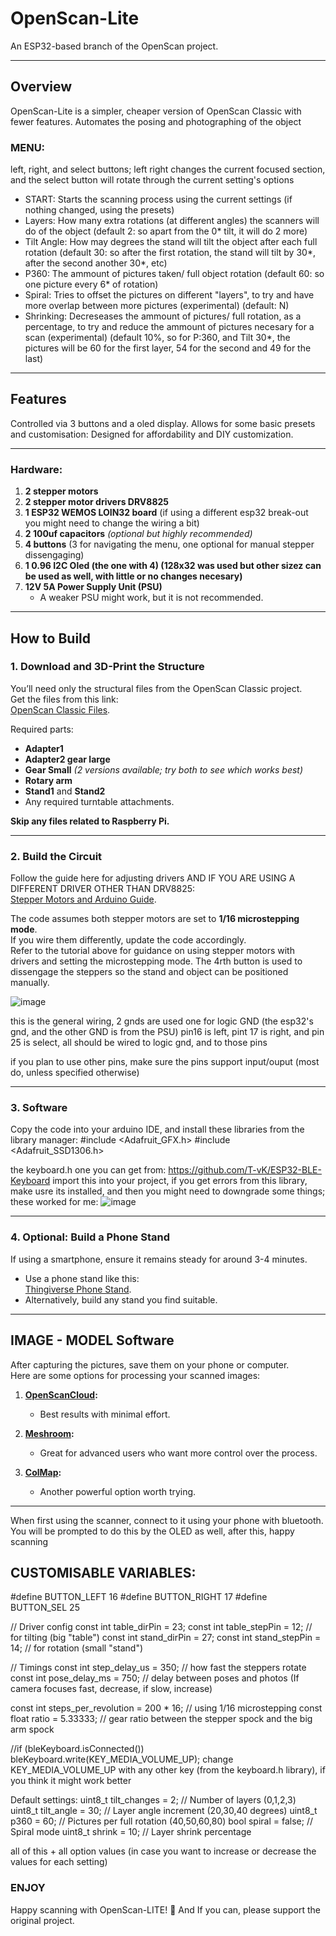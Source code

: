 # OpenScan-Lite
An ESP32-based branch of the OpenScan project.  

---

## Overview  
OpenScan-Lite is a simpler, cheaper version of OpenScan Classic with fewer features. Automates the posing and photographing of the object

### MENU:
left, right, and select buttons; left right changes the current focused section, and the select button will rotate through the current setting's options
  - START: Starts the scanning process using the current settings (if nothing changed, using the presets)
  - Layers: How many extra rotations (at different angles) the scanners will do of the object (default 2: so apart from the 0* tilt, it will do 2 more)
  - Tilt Angle: How may degrees the stand will tilt the object after each full rotation (default 30: so after the first rotation, the stand will tilt by 30*, after the second another 30*, etc)
  - P360: The ammount of pictures taken/ full object rotation (default 60: so one picture every 6* of rotation)
  - Spiral: Tries to offset the pictures on different "layers", to try and have more overlap between more pictures (experimental) (default: N)
  - Shrinking: Decreseases the ammount of pictures/ full rotation, as a percentage, to try and reduce the ammount of pictures necesary for a scan (experimental) (default 10%, so for P:360, and Tilt 30*, the pictures will be 60 for the first layer, 54 for the second and 49 for the last) 

---

## Features 
Controlled via 3 buttons and a oled display. Allows for some basic presets and customisation:
Designed for affordability and DIY customization.

---

### Hardware:  
1. **2 stepper motors**  
2. **2 stepper motor drivers DRV8825**  
3. **1 ESP32 WEMOS LOIN32 board** (if using a different esp32 break-out you might need to change the wiring a bit)  
4. **2 100uf capacitors** *(optional but highly recommended)*
5. **4 buttons** (3 for navigating the menu, one optional for manual stepper dissengaging)
6. **1 0.96 I2C Oled (the one with 4) (128x32 was used but other sizez can be used as well, with little or no changes necesary)**  
7. **12V 5A Power Supply Unit (PSU)**  
   - A weaker PSU might work, but it is not recommended.

---

## How to Build 

### 1. **Download and 3D-Print the Structure**  
You’ll need only the structural files from the OpenScan Classic project.  
Get the files from this link:  
[OpenScan Classic Files](https://github.com/OpenScan-org/OpenScan-Design/tree/main/files/Classic/V1).  

Required parts:  
- **Adapter1**  
- **Adapter2 gear large**  
- **Gear Small** *(2 versions available; try both to see which works best)*  
- **Rotary arm**  
- **Stand1** and **Stand2**  
- Any required turntable attachments.  

**Skip any files related to Raspberry Pi.**

---

### 2. **Build the Circuit**  
Follow the guide here for adjusting drivers AND IF YOU ARE USING A DIFFERENT DRIVER OTHER THAN DRV8825:  
[Stepper Motors and Arduino Guide](https://howtomechatronics.com/tutorials/arduino/stepper-motors-and-arduino-the-ultimate-guide/).  


The code assumes both stepper motors are set to **1/16 microstepping mode**.  
If you wire them differently, update the code accordingly.  
Refer to the tutorial above for guidance on using stepper motors with drivers and setting the microstepping mode.
The 4rth button is used to dissengage the steppers so the stand and object can be positioned manually.

![image](https://github.com/user-attachments/assets/c86b2f25-340e-4a2b-93e3-5f4c3b4e1717)

this is the general wiring, 2 gnds are used one for logic GND (the esp32's gnd, and the other GND is from the PSU)
pin16 is left, pint 17 is right, and pin 25 is select, all should be wired to logic gnd, and to those pins 

if you plan to use other pins, make sure the pins support input/ouput (most do, unless specified otherwise)


---

### 3. **Software**

Copy the code into your arduino IDE, and install these libraries from the library manager: 
#include <Adafruit_GFX.h>
#include <Adafruit_SSD1306.h>

the keyboard.h one you can get from: https://github.com/T-vK/ESP32-BLE-Keyboard
import this into your project, if you get errors from this library, make usre its installed, and then you might need to downgrade some things; these worked for me: 
![image](https://github.com/user-attachments/assets/b7554db4-3ac2-4f6f-9f7d-75cd9dc39868)

---

### 4. **Optional: Build a Phone Stand**  
If using a smartphone, ensure it remains steady for around 3-4 minutes.  
- Use a phone stand like this:  
  [Thingiverse Phone Stand](https://www.thingiverse.com/thing:3363730).  
- Alternatively, build any stand you find suitable.  

---

## IMAGE - MODEL Software

After capturing the pictures, save them on your phone or computer.  
Here are some options for processing your scanned images:  

1. **[OpenScanCloud](https://www.openscancloud.com/):**  
   - Best results with minimal effort.  

2. **[Meshroom](https://alicevision.org/#meshroom):**  
   - Great for advanced users who want more control over the process.  

3. **[ColMap](https://colmap.github.io/):**  
   - Another powerful option worth trying.  
---

When first using the scanner, connect to it using your phone with bluetooth. You will be prompted to do this by the OLED as well, after this, happy scanning

## CUSTOMISABLE VARIABLES:

#define BUTTON_LEFT 16
#define BUTTON_RIGHT 17
#define BUTTON_SEL 25

// Driver config
const int table_dirPin = 23;
const int table_stepPin = 12; // for tilting (big "table")
const int stand_dirPin = 27;
const int stand_stepPin = 14; // for rotation (small "stand")

// Timings
const int step_delay_us = 350; // how fast the steppers rotate
const int pose_delay_ms = 750; // delay between poses and photos (If camera focuses fast, decrease, if slow, increase)

const int steps_per_revolution = 200 * 16; // using 1/16 microstepping
const float ratio = 5.33333; // gear ratio between the stepper spock and the big arm spock

//if (bleKeyboard.isConnected()) bleKeyboard.write(KEY_MEDIA_VOLUME_UP);
change KEY_MEDIA_VOLUME_UP with any other key (from the keyboard.h library), if you think it might work better

Default settings:
  uint8_t tilt_changes = 2;    // Number of layers (0,1,2,3)
  uint8_t tilt_angle = 30;     // Layer angle increment (20,30,40 degrees)
  uint8_t p360 = 60;           // Pictures per full rotation (40,50,60,80)
  bool spiral = false;         // Spiral mode
  uint8_t shrink = 10;         // Layer shrink percentage

all of this + all option values (in case you want to increase or decrease the values for each setting)


### **ENJOY**
Happy scanning with OpenScan-LITE! 🚀
And If you can, please support the original project.
